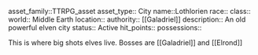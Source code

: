 asset_family::TTRPG_asset
asset_type:: City
name::Lothlorien
race::
class::
world:: Middle Earth
location::
authority:: [[Galadriel]]
description:: An old powerful elven city
status:: Active
hit_points::
possessions::


This is where big shots elves live. Bosses are [[Galadriel]] and [[Elrond]]
